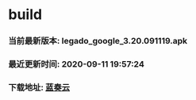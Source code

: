 # build

### 当前最新版本: legado_google_3.20.091119.apk
### 最近更新时间: 2020-09-11 19:57:24
### 下载地址: [蓝奏云](https://wwa.lanzous.com/b0d8bblej)
